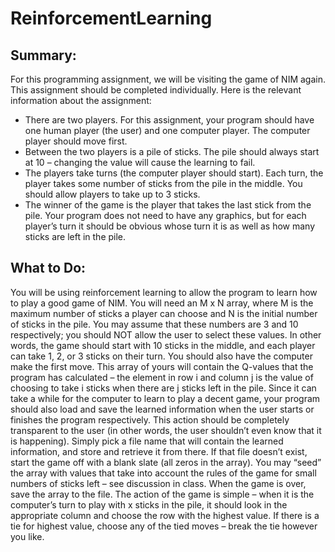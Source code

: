 # ReinforcementLearning

Summary:
---------
For this programming assignment, we will be visiting the game of NIM again. This assignment should be completed individually. Here is the relevant information about the assignment:
- There are two players. For this assignment, your program should have one human player (the
user) and one computer player. The computer player should move first.
- Between the two players is a pile of sticks. The pile should always start at 10 – changing
the value will cause the learning to fail.
- The players take turns (the computer player should start). Each turn, the player takes some
number of sticks from the pile in the middle. You should allow players to take up to 3 sticks.
- The winner of the game is the player that takes the last stick from the pile.
Your program does not need to have any graphics, but for each player’s turn it should be obvious whose turn it is as well as how many sticks are left in the pile.

What to Do:
------------
You will be using reinforcement learning to allow the program to learn how to play a good game of NIM. You will need an M x N array, where M is the maximum number of sticks a player can choose and N is the initial number of sticks in the pile. You may assume that these numbers are 3 and 10 respectively; you should NOT allow the user to select these values. In other words, the game should start with 10 sticks in the middle, and each player can take 1, 2, or 3 sticks on their turn. You should also have the computer make the first move.
This array of yours will contain the Q-values that the program has calculated – the element in row i and column j is the value of choosing to take i sticks when there are j sticks left in the pile.
Since it can take a while for the computer to learn to play a decent game, your program should also load and save the learned information when the user starts or finishes the program respectively. This action should be completely transparent to the user (in other words, the user shouldn’t even know that it is happening). Simply pick a file name that will contain the learned information, and store and retrieve it from there. If that file doesn’t exist, start the game off with a blank slate (all zeros in the array). You may “seed” the array with values that take into account the rules of the game for small numbers of sticks left – see discussion in class. When the game is over, save the array to the file.
The action of the game is simple – when it is the computer’s turn to play with x sticks in the pile, it should look in the appropriate column and choose the row with the highest value. If there is a tie for highest value, choose any of the tied moves – break the tie however you like.
